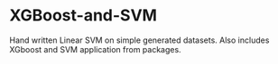 # XGBoost-and-SVM
Hand written Linear SVM on simple generated datasets. Also includes XGboost and SVM application from packages.
